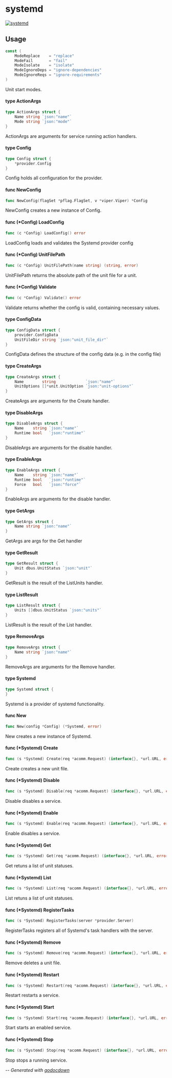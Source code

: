 # systemd

[![systemd](https://godoc.org/github.com/cerana/cerana/providers/systemd?status.svg)](https://godoc.org/github.com/cerana/cerana/providers/systemd)



## Usage

```go
const (
	ModeReplace    = "replace"
	ModeFail       = "fail"
	ModeIsolate    = "isolate"
	ModeIgnoreDeps = "ignore-dependencies"
	ModeIgnoreReqs = "ignore-requirements"
)
```
Unit start modes.

#### type ActionArgs

```go
type ActionArgs struct {
	Name string `json:"name"`
	Mode string `json:"mode"`
}
```

ActionArgs are arguments for service running action handlers.

#### type Config

```go
type Config struct {
	*provider.Config
}
```

Config holds all configuration for the provider.

#### func  NewConfig

```go
func NewConfig(flagSet *pflag.FlagSet, v *viper.Viper) *Config
```
NewConfig creates a new instance of Config.

#### func (*Config) LoadConfig

```go
func (c *Config) LoadConfig() error
```
LoadConfig loads and validates the Systemd provider config

#### func (*Config) UnitFilePath

```go
func (c *Config) UnitFilePath(name string) (string, error)
```
UnitFilePath returns the absolute path of the unit file for a unit.

#### func (*Config) Validate

```go
func (c *Config) Validate() error
```
Validate returns whether the config is valid, containing necessary values.

#### type ConfigData

```go
type ConfigData struct {
	provider.ConfigData
	UnitFileDir string `json:"unit_file_dir"`
}
```

ConfigData defines the structure of the config data (e.g. in the config file)

#### type CreateArgs

```go
type CreateArgs struct {
	Name        string             `json:"name"`
	UnitOptions []*unit.UnitOption `json:"unit-options"`
}
```

CreateArgs are arguments for the Create handler.

#### type DisableArgs

```go
type DisableArgs struct {
	Name    string `json:"name"`
	Runtime bool   `json:"runtime"`
}
```

DisableArgs are arguments for the disable handler.

#### type EnableArgs

```go
type EnableArgs struct {
	Name    string `json:"name"`
	Runtime bool   `json:"runtime"`
	Force   bool   `json:"force"`
}
```

EnableArgs are arguments for the disable handler.

#### type GetArgs

```go
type GetArgs struct {
	Name string `json:"name"`
}
```

GetArgs are args for the Get handler

#### type GetResult

```go
type GetResult struct {
	Unit dbus.UnitStatus `json:"unit"`
}
```

GetResult is the result of the ListUnits handler.

#### type ListResult

```go
type ListResult struct {
	Units []dbus.UnitStatus `json:"units"`
}
```

ListResult is the result of the List handler.

#### type RemoveArgs

```go
type RemoveArgs struct {
	Name string `json:"name"`
}
```

RemoveArgs are arguments for the Remove handler.

#### type Systemd

```go
type Systemd struct {
}
```

Systemd is a provider of systemd functionality.

#### func  New

```go
func New(config *Config) (*Systemd, error)
```
New creates a new instance of Systemd.

#### func (*Systemd) Create

```go
func (s *Systemd) Create(req *acomm.Request) (interface{}, *url.URL, error)
```
Create creates a new unit file.

#### func (*Systemd) Disable

```go
func (s *Systemd) Disable(req *acomm.Request) (interface{}, *url.URL, error)
```
Disable disables a service.

#### func (*Systemd) Enable

```go
func (s *Systemd) Enable(req *acomm.Request) (interface{}, *url.URL, error)
```
Enable disables a service.

#### func (*Systemd) Get

```go
func (s *Systemd) Get(req *acomm.Request) (interface{}, *url.URL, error)
```
Get retuns a list of unit statuses.

#### func (*Systemd) List

```go
func (s *Systemd) List(req *acomm.Request) (interface{}, *url.URL, error)
```
List retuns a list of unit statuses.

#### func (*Systemd) RegisterTasks

```go
func (s *Systemd) RegisterTasks(server *provider.Server)
```
RegisterTasks registers all of Systemd's task handlers with the server.

#### func (*Systemd) Remove

```go
func (s *Systemd) Remove(req *acomm.Request) (interface{}, *url.URL, error)
```
Remove deletes a unit file.

#### func (*Systemd) Restart

```go
func (s *Systemd) Restart(req *acomm.Request) (interface{}, *url.URL, error)
```
Restart restarts a service.

#### func (*Systemd) Start

```go
func (s *Systemd) Start(req *acomm.Request) (interface{}, *url.URL, error)
```
Start starts an enabled service.

#### func (*Systemd) Stop

```go
func (s *Systemd) Stop(req *acomm.Request) (interface{}, *url.URL, error)
```
Stop stops a running service.

--
*Generated with [godocdown](https://github.com/robertkrimen/godocdown)*
